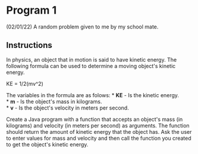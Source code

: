 # Program 1
(02/01/22) A random problem given to me by my school mate.

## Instructions
In physics, an object that in motion is said to have kinetic energy. The following formula can be used to determine a moving object's kinetic energy.  
  
KE = 1/2(mv^2)  
  
The variables in the formula are as folows:
    * **KE** - Is the kinetic energy.  
    * **m** - Is the object's mass in kilograms.  
    * **v** - Is the object's velocity in meters per second.  
      
Create a Java program with a function that accepts an object's mass (in kilograms) and velocity (in meters per second) as arguments. The function should return the amount of kinetic energy that the object has. Ask the user to enter values for mass and velocity and then call the function you created to get the object's kinetic energy.
